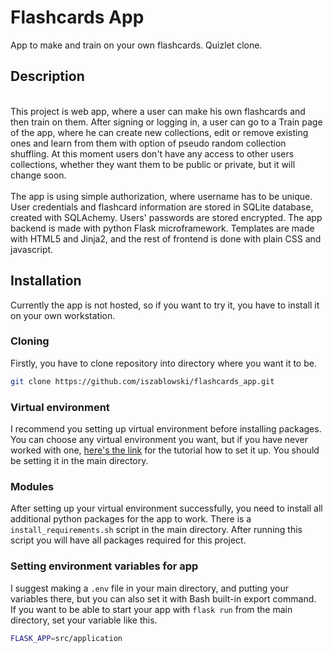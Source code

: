 # Flashcards App
App to make and train on your own flashcards. Quizlet clone.

## Description
<br>This project is web app, where a user can make his own flashcards and then train on them. After signing or logging in, a user can go to a Train page of the app, where he can create new collections, edit or remove existing ones and learn from them 
with option of pseudo random collection shuffling. At this moment users don't have any access to other users collections, whether they want them to be public or private, but it will change soon.<br>
<br>The app is using simple authorization, where username has to be unique. User credentials and flashcard information are stored in SQLite database, created with SQLAchemy.
Users' passwords are stored encrypted. The app backend is made with python Flask microframework. Templates are made with HTML5 and Jinja2, and the rest of frontend is done with plain CSS and javascript.<br>

## Installation

Currently the app is not hosted, so if you want to try it, you have to install it on your own workstation.

### Cloning

Firstly, you have to clone repository into directory where you want it to be.
```bash
git clone https://github.com/iszablowski/flashcards_app.git
```

### Virtual environment

I recommend you setting up virtual environment before installing packages. You can choose any virtual environment you want, but if you have never worked with one, [here's the link](https://www.freecodecamp.org/news/how-to-setup-virtual-environments-in-python/) for the tutorial how to set it up. You should be setting it in the main directory.

### Modules

After setting up your virtual environment successfully, you need to install all additional python packages for the app to work. There is a `install_requirements.sh` script in the main directory. After running this script you will have all packages required for this project.

### Setting environment variables for app

I suggest making a `.env` file in your main directory, and putting your variables there, but you can also set it with Bash built-in export command.\
If you want to be able to start your app with `flask run` from the main directory, set your variable like this.
```bash
FLASK_APP=src/application
```

